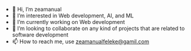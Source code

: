 - 👋 Hi, I’m zeamanual
- 👀 I’m interested in Web development, AI, and ML
- 🌱 I’m currently working on Web development
- 💞 I’m looking to collaborate on any kind of projects that are related to software development
- 📫 How to reach me, use zeamanualfeleke@gamil.com
<!---
zeamanual/zeamanual is a ✨ special ✨ repository because its `README.md` (this file) appears on your GitHub profile.
You can click the Preview link to take a look at your changes.
--->
